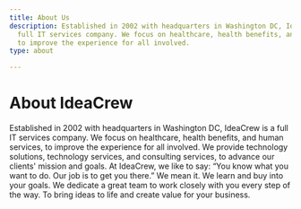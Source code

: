 ```yaml
---
title: About Us
description: Established in 2002 with headquarters in Washington DC, IdeaCrew is a
  full IT services company. We focus on healthcare, health benefits, and human services,
  to improve the experience for all involved.
type: about

---
```

# About IdeaCrew

Established in 2002 with headquarters in Washington DC, IdeaCrew is a full IT services company. We focus on healthcare, health benefits, and human services, to improve the experience for all involved. We provide technology solutions, technology services, and consulting services, to advance our clients' mission and goals. At IdeaCrew, we like to say: “You know what you want to do. Our job is to get you there.” We mean it. We learn and buy into your goals. We dedicate a great team to work closely with you every step of the way. To bring ideas to life and create value for your business.
